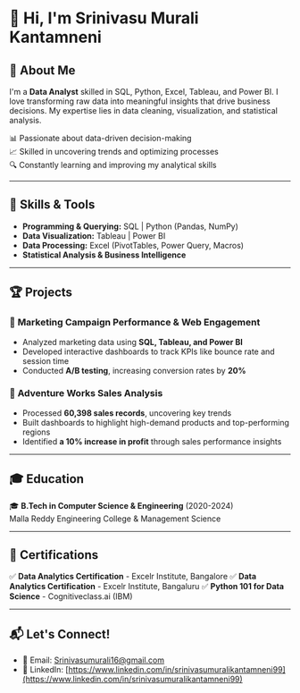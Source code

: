 # 👋 Hi, I'm Srinivasu Murali Kantamneni

## 🚀 About Me
I'm a **Data Analyst** skilled in SQL, Python, Excel, Tableau, and Power BI. I love transforming raw data into meaningful insights that drive business decisions. My expertise lies in data cleaning, visualization, and statistical analysis.

📊 Passionate about data-driven decision-making  
📈 Skilled in uncovering trends and optimizing processes  
🔍 Constantly learning and improving my analytical skills  

---

## 🔧 Skills & Tools
- **Programming & Querying:** SQL | Python (Pandas, NumPy)  
- **Data Visualization:** Tableau | Power BI  
- **Data Processing:** Excel (PivotTables, Power Query, Macros)  
- **Statistical Analysis & Business Intelligence**  

---

## 🏆 Projects
### 📌 **Marketing Campaign Performance & Web Engagement**
- Analyzed marketing data using **SQL, Tableau, and Power BI**  
- Developed interactive dashboards to track KPIs like bounce rate and session time  
- Conducted **A/B testing**, increasing conversion rates by **20%**  

### 📌 **Adventure Works Sales Analysis**
- Processed **60,398 sales records**, uncovering key trends  
- Built dashboards to highlight high-demand products and top-performing regions  
- Identified **a 10% increase in profit** through sales performance insights  

---

## 🎓 Education
🎓 **B.Tech in Computer Science & Engineering** (2020-2024)  
Malla Reddy Engineering College & Management Science  

---

## 📜 Certifications
✅ **Data Analytics Certification** - Excelr Institute, Bangalore
✅ **Data Analytics Certification** - Excelr Institute, Bangaluru
✅ **Python 101 for Data Science** - Cognitiveclass.ai (IBM)  

---

## 📬 Let's Connect!
- 📧 Email: [Srinivasumurali16@gmail.com](Srinivasumurali16@gmail.com)  
- 💼 LinkedIn: [https://www.linkedin.com/in/srinivasumuralikantamneni99](https://www.linkedin.com/in/srinivasumuralikantamneni99)

<!---
Srinivasu16/Srinivasu16 is a ✨ special ✨ repository because its `README.md` (this file) appears on your GitHub profile.
You can click the Preview link to take a look at your changes.
--->
